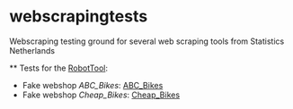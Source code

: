 # webscrapingtests
Webscraping testing ground for several web scraping tools from Statistics Netherlands

** Tests for the [RobotTool](https://github.com/SNStatComp/RobotTool):

- Fake webshop *ABC_Bikes*: [ABC_Bikes](RobotTool/ABC_Bikes)
- Fake webshop *Cheap_Bikes*: [Cheap_Bikes](RobotTool/Cheap_Bikes)

